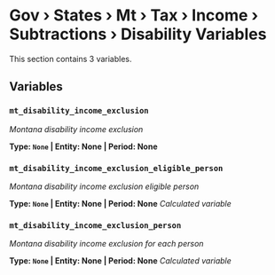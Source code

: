 # Gov › States › Mt › Tax › Income › Subtractions › Disability Variables

This section contains 3 variables.

## Variables

### `mt_disability_income_exclusion`
*Montana disability income exclusion*

**Type: `None` | Entity: None | Period: None**

### `mt_disability_income_exclusion_eligible_person`
*Montana disability income exclusion eligible person*

**Type: `None` | Entity: None | Period: None**
*Calculated variable*

### `mt_disability_income_exclusion_person`
*Montana disability income exclusion for each person*

**Type: `None` | Entity: None | Period: None**
*Calculated variable*
